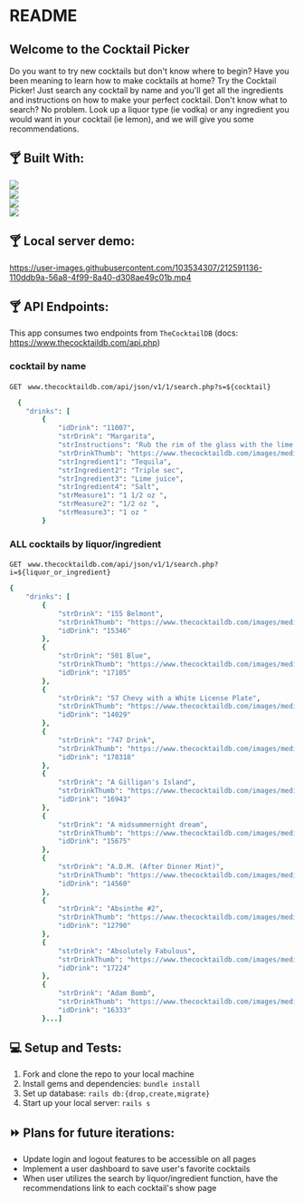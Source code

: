 # README
## Welcome to the Cocktail Picker 
Do you want to try new cocktails but don't know where to begin? Have you been meaning to learn how to make cocktails at home? Try the Cocktail Picker! Just search any cocktail by name and you'll get all the ingredients and instructions on how to make your perfect cocktail. Don't know what to search? No problem. Look up a liquor type (ie vodka) or any ingredient you would want in your cocktail (ie lemon), and we will give you some recommendations. 

## :cocktail: Built With:
[<img src="https://img.shields.io/badge/Ruby_on_Rails-CC0000?style=for-the-badge&logo=ruby-on-rails&logoColor=white"/>](https://rubyonrails.org/)<br>
[<img src="https://img.shields.io/badge/Postman-FF6C37?style=for-the-badge&logo=Postman&logoColor=white"/>](https://www.postman.com/product/what-is-postman/)<br>
<img src="https://img.shields.io/badge/PostgreSQL-03e3fc.svg?&style=for-the-badge&logo=postgresql&logoColor=white"/><br>
<img src="https://img.shields.io/badge/css3-%231572B6.svg?style=for-the-badge&logo=css3&logoColor=white"/><br>

## :cocktail: Local server demo:
https://user-images.githubusercontent.com/103534307/212591136-110ddb9a-56a8-4f99-8a40-d308ae49c01b.mp4

## :cocktail: API Endpoints:
This app consumes two endpoints from `TheCocktailDB` (docs: https://www.thecocktaildb.com/api.php)

### cocktail by name
``GET `` `www.thecocktaildb.com/api/json/v1/1/search.php?s=${cocktail}`

```ruby
  {
    "drinks": [
        {
            "idDrink": "11007",
            "strDrink": "Margarita",
            "strInstructions": "Rub the rim of the glass with the lime slice to make the salt stick to it. Take care to moisten only the outer rim and sprinkle the salt on it. The salt should present to the lips of the imbiber and never mix into the cocktail. Shake the other ingredients with ice, then carefully pour into the glass.",
            "strDrinkThumb": "https://www.thecocktaildb.com/images/media/drink/5noda61589575158.jpg",
            "strIngredient1": "Tequila",
            "strIngredient2": "Triple sec",
            "strIngredient3": "Lime juice",
            "strIngredient4": "Salt",
            "strMeasure1": "1 1/2 oz ",
            "strMeasure2": "1/2 oz ",
            "strMeasure3": "1 oz "
        }
 ```
 ### ALL cocktails by liquor/ingredient 
 
``GET `` `www.thecocktaildb.com/api/json/v1/1/search.php?i=${liquor_or_ingredient}`

```ruby
{
    "drinks": [
        {
            "strDrink": "155 Belmont",
            "strDrinkThumb": "https://www.thecocktaildb.com/images/media/drink/yqvvqs1475667388.jpg",
            "idDrink": "15346"
        },
        {
            "strDrink": "501 Blue",
            "strDrinkThumb": "https://www.thecocktaildb.com/images/media/drink/ywxwqs1461867097.jpg",
            "idDrink": "17105"
        },
        {
            "strDrink": "57 Chevy with a White License Plate",
            "strDrinkThumb": "https://www.thecocktaildb.com/images/media/drink/qyyvtu1468878544.jpg",
            "idDrink": "14029"
        },
        {
            "strDrink": "747 Drink",
            "strDrinkThumb": "https://www.thecocktaildb.com/images/media/drink/i9suxb1582474926.jpg",
            "idDrink": "178318"
        },
        {
            "strDrink": "A Gilligan's Island",
            "strDrinkThumb": "https://www.thecocktaildb.com/images/media/drink/wysqut1461867176.jpg",
            "idDrink": "16943"
        },
        {
            "strDrink": "A midsummernight dream",
            "strDrinkThumb": "https://www.thecocktaildb.com/images/media/drink/ysqvqp1461867292.jpg",
            "idDrink": "15675"
        },
        {
            "strDrink": "A.D.M. (After Dinner Mint)",
            "strDrinkThumb": "https://www.thecocktaildb.com/images/media/drink/ruxuvp1472669600.jpg",
            "idDrink": "14560"
        },
        {
            "strDrink": "Absinthe #2",
            "strDrinkThumb": "https://www.thecocktaildb.com/images/media/drink/uxxtrt1472667197.jpg",
            "idDrink": "12790"
        },
        {
            "strDrink": "Absolutely Fabulous",
            "strDrinkThumb": "https://www.thecocktaildb.com/images/media/drink/abcpwr1504817734.jpg",
            "idDrink": "17224"
        },
        {
            "strDrink": "Adam Bomb",
            "strDrinkThumb": "https://www.thecocktaildb.com/images/media/drink/tpxurs1454513016.jpg",
            "idDrink": "16333"
        }...]
```

## 	:computer: Setup and Tests:
1. Fork and clone the repo to your local machine 
2. Install gems and dependencies: `bundle install`
3. Set up database: `rails db:{drop,create,migrate}`
4. Start up your local server: `rails s`

## 	:fast_forward: Plans for future iterations:
- Update login and logout features to be accessible on all pages
- Implement a user dashboard to save user's favorite cocktails
- When user utilizes the search by liquor/ingredient function, have the recommendations link to each cocktail's show page


